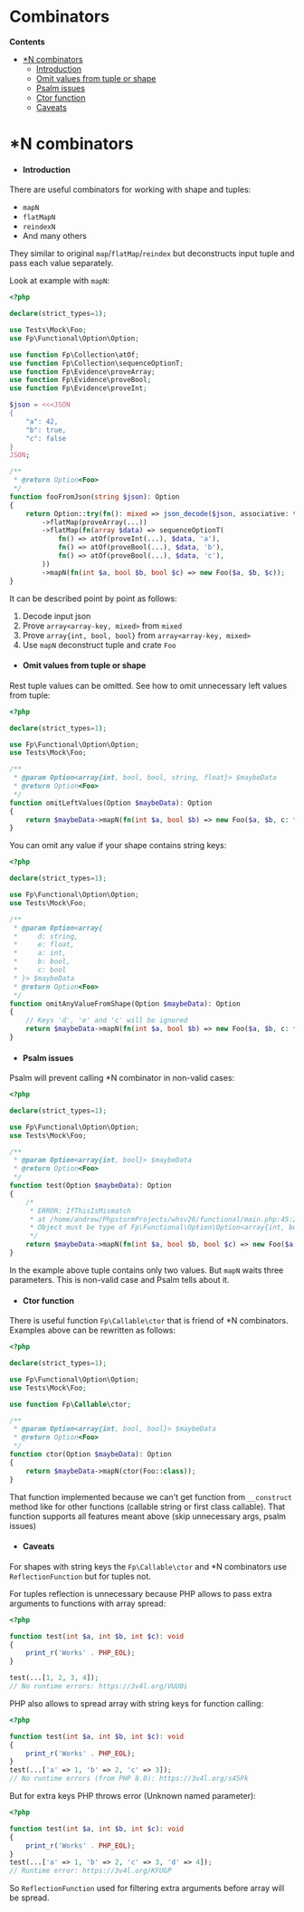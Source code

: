 # Combinators
**Contents**
- [\*N combinators](#\*N-combinators)
  - [Introduction](#Introduction)
  - [Omit values from tuple or shape](#Omit-values-from-tuple-or-shape)
  - [Psalm issues](#Psalm-issues)
  - [Ctor function](#Ctor-function)
  - [Caveats](#Caveats)

# \*N combinators

  - #### Introduction

There are useful combinators for working with shape and tuples:

  - `mapN`
  - `flatMapN`
  - `reindexN`
  - And many others

They similar to original `map`/`flatMap`/`reindex` but deconstructs
input tuple and pass each value separately.

Look at example with `mapN`:

``` php
<?php

declare(strict_types=1);

use Tests\Mock\Foo;
use Fp\Functional\Option\Option;

use function Fp\Collection\atOf;
use function Fp\Collection\sequenceOptionT;
use function Fp\Evidence\proveArray;
use function Fp\Evidence\proveBool;
use function Fp\Evidence\proveInt;

$json = <<<JSON
{
    "a": 42,
    "b": true,
    "c": false
}
JSON;

/**
 * @return Option<Foo>
 */
function fooFromJson(string $json): Option
{
    return Option::try(fn(): mixed => json_decode($json, associative: true, flags: JSON_THROW_ON_ERROR))
        ->flatMap(proveArray(...))
        ->flatMap(fn(array $data) => sequenceOptionT(
            fn() => atOf(proveInt(...), $data, 'a'),
            fn() => atOf(proveBool(...), $data, 'b'),
            fn() => atOf(proveBool(...), $data, 'c'),
        ))
        ->mapN(fn(int $a, bool $b, bool $c) => new Foo($a, $b, $c));
}
```

It can be described point by point as follows:

1)  Decode input json
2)  Prove `array<array-key, mixed>` from `mixed`
3)  Prove `array{int, bool, bool}` from `array<array-key, mixed>`
4)  Use `mapN` deconstruct tuple and crate `Foo`

<!-- end list -->

  - #### Omit values from tuple or shape

Rest tuple values can be omitted. See how to omit unnecessary left
values from tuple:

``` php
<?php

declare(strict_types=1);

use Fp\Functional\Option\Option;
use Tests\Mock\Foo;

/**
 * @param Option<array{int, bool, bool, string, float}> $maybeData
 * @return Option<Foo>
 */
function omitLeftValues(Option $maybeData): Option
{
    return $maybeData->mapN(fn(int $a, bool $b) => new Foo($a, $b, c: false));
}
```

You can omit any value if your shape contains string keys:

``` php
<?php

declare(strict_types=1);

use Fp\Functional\Option\Option;
use Tests\Mock\Foo;

/**
 * @param Option<array{
 *     d: string,
 *     e: float,
 *     a: int,
 *     b: bool,
 *     c: bool
 * }> $maybeData
 * @return Option<Foo>
 */
function omitAnyValueFromShape(Option $maybeData): Option
{
    // Keys 'd', 'e' and 'c' will be ignored
    return $maybeData->mapN(fn(int $a, bool $b) => new Foo($a, $b, c: false));
}
```

  - #### Psalm issues

Psalm will prevent calling \*N combinator in non-valid cases:

``` php
<?php

declare(strict_types=1);

use Fp\Functional\Option\Option;
use Tests\Mock\Foo;

/**
 * @param Option<array{int, bool}> $maybeData
 * @return Option<Foo>
 */
function test(Option $maybeData): Option
{
    /*
     * ERROR: IfThisIsMismatch
     * at /home/andrew/PhpstormProjects/whsv26/functional/main.php:45:24
     * Object must be type of Fp\Functional\Option\Option<array{int, bool, bool}>, actual type Fp\Functional\Option\Option<array{int, bool}>
     */
    return $maybeData->mapN(fn(int $a, bool $b, bool $c) => new Foo($a, $b, $c));
}
```

In the example above tuple contains only two values. But `mapN` waits
three parameters. This is non-valid case and Psalm tells about it.

  - #### Ctor function

There is useful function `Fp\Callable\ctor` that is friend of \*N
combinators. Examples above can be rewritten as follows:

``` php
<?php

declare(strict_types=1);

use Fp\Functional\Option\Option;
use Tests\Mock\Foo;

use function Fp\Callable\ctor;

/**
 * @param Option<array{int, bool, bool}> $maybeData
 * @return Option<Foo>
 */
function ctor(Option $maybeData): Option
{
    return $maybeData->mapN(ctor(Foo::class));
}
```

That function implemented because we can't get function from
`__construct` method like for other functions (callable string or first
class callable). That function supports all features meant above (skip
unnecessary args, psalm issues)

  - #### Caveats

For shapes with string keys the `Fp\Callable\ctor` and \*N combinators
use `ReflectionFunction` but for tuples not.

For tuples reflection is unnecessary because PHP allows to pass extra
arguments to functions with array spread:

``` php
<?php

function test(int $a, int $b, int $c): void
{
    print_r('Works' . PHP_EOL);
}

test(...[1, 2, 3, 4]);
// No runtime errors: https://3v4l.org/VUU0i
```

PHP also allows to spread array with string keys for function calling:

``` php
<?php

function test(int $a, int $b, int $c): void
{
    print_r('Works' . PHP_EOL);
}
test(...['a' => 1, 'b' => 2, 'c' => 3]);
// No runtime errors (from PHP 8.0): https://3v4l.org/s45Pk
```

But for extra keys PHP throws error (Unknown named parameter):

``` php
<?php

function test(int $a, int $b, int $c): void
{
    print_r('Works' . PHP_EOL);
}
test(...['a' => 1, 'b' => 2, 'c' => 3, 'd' => 4]);
// Runtime error: https://3v4l.org/KFUGP
```

So `ReflectionFunction` used for filtering extra arguments before array
will be spread.
